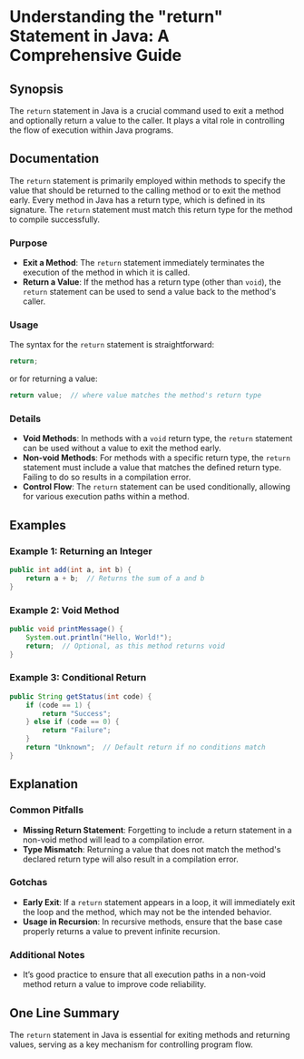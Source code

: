 <!--
Meta Description: # Understanding the "return" Statement in Java: A Comprehensive Guide ## Synopsis The `return` statement in Java is a crucial command used to exit a m...
Meta Keywords: return, method, statement, value, java
-->

# Understanding the "return" Statement in Java: A Comprehensive Guide

## Synopsis
The `return` statement in Java is a crucial command used to exit a method and optionally return a value to the caller. It plays a vital role in controlling the flow of execution within Java programs.

## Documentation
The `return` statement is primarily employed within methods to specify the value that should be returned to the calling method or to exit the method early. Every method in Java has a return type, which is defined in its signature. The `return` statement must match this return type for the method to compile successfully.

### Purpose
- **Exit a Method**: The `return` statement immediately terminates the execution of the method in which it is called.
- **Return a Value**: If the method has a return type (other than `void`), the `return` statement can be used to send a value back to the method's caller.

### Usage
The syntax for the `return` statement is straightforward:

```java
return;
```
or for returning a value:

```java
return value;  // where value matches the method's return type
```

### Details
- **Void Methods**: In methods with a `void` return type, the `return` statement can be used without a value to exit the method early.
- **Non-void Methods**: For methods with a specific return type, the `return` statement must include a value that matches the defined return type. Failing to do so results in a compilation error.
- **Control Flow**: The `return` statement can be used conditionally, allowing for various execution paths within a method.

## Examples
### Example 1: Returning an Integer
```java
public int add(int a, int b) {
    return a + b;  // Returns the sum of a and b
}
```

### Example 2: Void Method
```java
public void printMessage() {
    System.out.println("Hello, World!");
    return;  // Optional, as this method returns void
}
```

### Example 3: Conditional Return
```java
public String getStatus(int code) {
    if (code == 1) {
        return "Success";
    } else if (code == 0) {
        return "Failure";
    }
    return "Unknown";  // Default return if no conditions match
}
```

## Explanation
### Common Pitfalls
- **Missing Return Statement**: Forgetting to include a return statement in a non-void method will lead to a compilation error.
- **Type Mismatch**: Returning a value that does not match the method's declared return type will also result in a compilation error.

### Gotchas
- **Early Exit**: If a `return` statement appears in a loop, it will immediately exit the loop and the method, which may not be the intended behavior.
- **Usage in Recursion**: In recursive methods, ensure that the base case properly returns a value to prevent infinite recursion.

### Additional Notes
- It’s good practice to ensure that all execution paths in a non-void method return a value to improve code reliability.

## One Line Summary
The `return` statement in Java is essential for exiting methods and returning values, serving as a key mechanism for controlling program flow.
